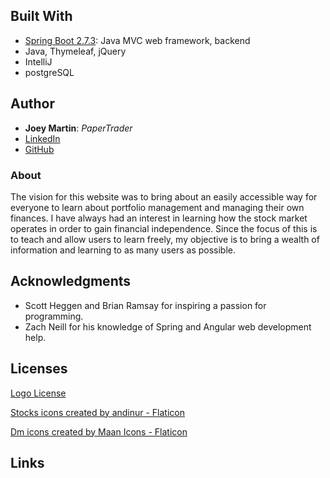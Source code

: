 ## Built With

- [Spring Boot 2.7.3](https://spring.io): Java MVC web framework, backend
- Java, Thymeleaf, jQuery
- IntelliJ
- postgreSQL

## Author

- **Joey Martin**: *PaperTrader* 
- [LinkedIn](www.linkedin.com/in/joey-martin-8727641a1) 
- [GitHub](https://github.com/martinj2-dot)
 
### About

The vision for this website was to bring about an easily accessible way for everyone to learn about portfolio management and managing their own finances. I have always had an interest in learning how the stock market operates in order to gain financial independence. Since the focus of this is to teach and allow users to learn freely, my objective is to bring a wealth of information and learning to as many users as possible.  

## Acknowledgments

- Scott Heggen and Brian Ramsay for inspiring a passion for programming.
- Zach Neill for his knowledge of Spring and Angular web development help.

## Licenses 
[Logo License](/Files/license.pdf)

<a href="https://www.flaticon.com/free-icons/stocks" title="stocks icons">Stocks icons created by andinur - Flaticon</a>

<a href="https://www.flaticon.com/free-icons/dm" title="dm icons">Dm icons created by Maan Icons - Flaticon</a>
## Links
